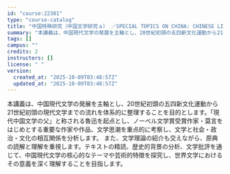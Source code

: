 ```yaml
---
id: "course:22381"
type: "course-catalog"
title: "中国特殊研究（中国文学研究ａ） ／SPECIAL TOPICS ON CHINA: CHINESE LITERATURE (a)"
summary: "本講義は、中国現代文学の発展を主軸とし、20世紀初頭の五四新文化運動から21世紀初頭の現代文学までの流れを体系的に整理することを目的とします。「現代中国文学の父」と称される魯迅を起点とし、ノーベル文学賞受賞作家・莫言をはじめとする重要な作家…"
tags: []
campus: ""
credits: 2
instructors: []
license: " "
version:
  created_at: "2025-10-09T03:48:57Z"
  updated_at: "2025-10-09T03:48:57Z"
---
```


本講義は、中国現代文学の発展を主軸とし、20世紀初頭の五四新文化運動から21世紀初頭の現代文学までの流れを体系的に整理することを目的とします。「現代中国文学の父」と称される魯迅を起点とし、ノーベル文学賞受賞作家・莫言をはじめとする重要な作家や作品、文学思潮を重点的に考察し、文学と社会・政治・文化の相互関係を分析します。 また、文学理論の紹介も交えながら、原典の読解と理解を重視します。テキストの精読、歴史的背景の分析、文学批評を通じて、中国現代文学の核心的なテーマや芸術的特徴を探究し、世界文学におけるその意義を深く理解することを目指します。

